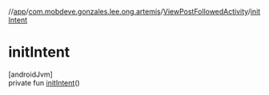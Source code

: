 //[app](../../../index.md)/[com.mobdeve.gonzales.lee.ong.artemis](../index.md)/[ViewPostFollowedActivity](index.md)/[initIntent](init-intent.md)

# initIntent

[androidJvm]\
private fun [initIntent](init-intent.md)()
